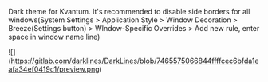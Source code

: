 Dark theme for Kvantum. It's recommended to disable side borders for all windows(System Settings > Application Style > Window Decoration > 
Breeze(Settings button) > WIndow-Specific Overrides > Add new rule, enter space in window name line)

![]
(https://gitlab.com/darklines/DarkLines/blob/7465575066844ffffcec6bfda1eafa34ef0419c1/preview.png)
